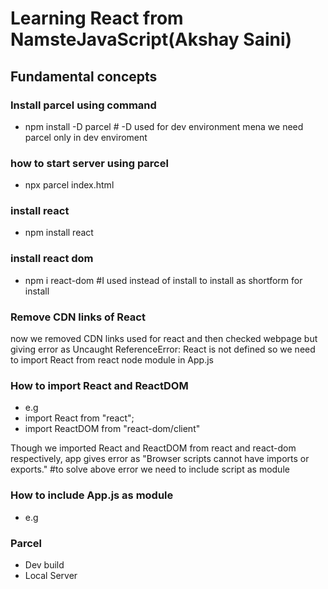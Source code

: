 # Learning React from NamsteJavaScript(Akshay Saini)
## Fundamental concepts
### Install parcel using command
- npm install -D parcel # -D used for dev environment mena we need parcel only in dev enviroment
### how to start server using parcel
- npx parcel index.html

### install react
- npm install react
### install react dom
- npm i react-dom #I used instead of install to install as shortform for install

### Remove CDN links of React
now we removed CDN links used for react and then checked webpage but giving error as
Uncaught ReferenceError: React is not defined
so we need to import React from react node module in App.js 
### How to import React and ReactDOM
- e.g 
- import React from "react";
- import ReactDOM from "react-dom/client"

Though we imported React and ReactDOM from react and react-dom respectively, app gives error as "Browser scripts cannot have imports or exports."
#to solve above error we need to include script as module

### How to include App.js as module
- e.g <script type="module" src="./App.js"></script>

### Parcel
- Dev build
- Local Server



